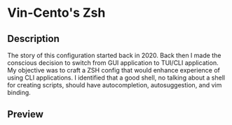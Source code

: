# Vin-Cento's Zsh

## Description
The story of this configuration started back in 2020. Back then I made the conscious decision to switch from GUI application to TUI/CLI application. My objective was to craft a ZSH config that would enhance experience of using CLI applications. I identified that a good shell, no talking about a shell for creating scripts, should have autocompletion, autosuggestion, and vim binding.

## Preview
